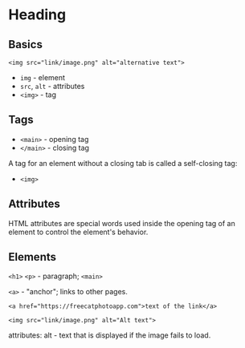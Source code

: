 # Heading

## Basics

`<img src="link/image.png" alt="alternative text">`

- `img` - element
- `src`, `alt` - attributes
- `<img>` - tag



## Tags

- `<main>` - opening tag
- `</main>` - closing tag

A tag for an element without a closing tab is called a self-closing tag:
- `<img>`

## Attributes

HTML attributes are special words used inside the opening tag of an element to control the element's behavior.


## Elements

`<h1>`
`<p>` - paragraph; 
`<main>` 

`<a>` - "anchor"; links to other pages. 

`<a href="https://freecatphotoapp.com">text of the link</a>`


`<img src="link/image.png" alt="Alt text">`

attributes: alt - text that is displayed if the image fails to load. 

